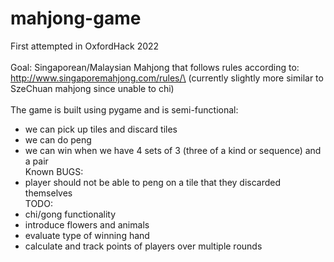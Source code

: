 # mahjong-game
First attempted in OxfordHack 2022\
\
Goal:
Singaporean/Malaysian Mahjong that follows rules according to: http://www.singaporemahjong.com/rules/\
(currently slightly more similar to SzeChuan mahjong since unable to chi)\
\
The game is built using pygame and is semi-functional:
- we can pick up tiles and discard tiles
- we can do peng
- we can win when we have 4 sets of 3 (three of a kind or sequence) and a pair
\
Known BUGS:
- player should not be able to peng on a tile that they discarded themselves
\
TODO:
- chi/gong functionality
- introduce flowers and animals
- evaluate type of winning hand
- calculate and track points of players over multiple rounds
